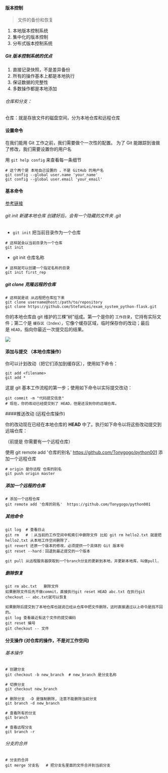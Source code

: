 #### 版本控制

> 文件的备份和恢复

1. 本地版本控制系统
2. 集中化的版本控制
3. 分布式版本控制系统



##### Git 版本控制系统的优点

1. 直接记录快照，不是差异备份
2. 所有的操作基本上都是本地执行
3. 保证数据的完整性
4. 多数操作都是本地添加



###### 仓库和分支：

仓库：就是存放文件的磁盘空间，分为本地仓库和远程仓库



#### 设置命令

在我们能用 Git 工作之前，我们需要做个一次性的配置。 为了 Git 能跟踪到谁做了修改，我们需要设置你的用户名 

用 `git help config` 来查看每一条细节 

```
# 这个两个是 本地自己设置的 ，不是 GitHub 的用户名
git config --global user.name 'your_name'
git config --global user.email 'your_email' 
```



#### 基本命令

[参考链接](http://www.bootcss.com/p/git-guide/)

###### git init 新建本地仓库  创建好后，会有一个隐藏的文件夹 .git

- `git init` 把当前目录作为一个仓库

```
# 这样就会以当前目录为一个仓库
git init
```

- git init 仓库名称

```
# 这样就可以创建一个指定名称的目录
git init first_rep
```

##### git clone 克隆远程的仓库

```
# 这样就是说 从远程把仓库拉下来
git clone username@host:/path/to/repository
git clone https://github.com/StefanLei/exam_system_python-flask.git
```

你的本地仓库由 git 维护的三棵“树”组成。第一个是你的 `工作目录`，它持有实际文件；第二个是 `缓存区（Index）`，它像个缓存区域，临时保存你的改动；最后是 `HEAD`，指向你最近一次提交后的结果。 

![](http://www.bootcss.com/p/git-guide/img/trees.png)



#### 添加与提交 （本地仓库操作）

你可以计划改动（把它们添加到缓存区），使用如下命令： 

```
git add <filename>
git add *
```

这是 git 基本工作流程的第一步；使用如下命令以实际提交改动： 

```
git commit -m "代码提交信息"
# 现在，你的改动已经提交到了 HEAD，但是还没到你的远端仓库。
```

####推送改动 (远程仓库操作)

你的改动现在已经在本地仓库的 **HEAD** 中了。执行如下命令以将这些改动提交到远端仓库： 

（前提是 你需要有一个远程仓库） 

使用 git remote add '仓库的别名'  https://github.com/Tonygogo/python001 添加一个远程仓库

```
# origin 是你远程 仓库的别名
git push origin master    
```

##### 添加一个远程的仓库

```
# 添加一个远程仓库
git remote add '仓库的别名'  https://github.com/Tonygogo/python001 
```

##### 其他命令

```
git log  # 查看日止
git rm   # ：从当前的工作空间中和索引中删除文件 比如 git rm hello2.txt 就是把 hello2.txt 从本地工作空间删除了. 
git revert 还原一个版本的修改，必须提供一个具体的 Git 版本号
git reset --hard：回退到最近提交的一个版本

git pull 从远程服务器获取到一个branch分支的更新到本地，并更新本地库，叫做pull.
```



##### 删除恢复

```
git rm abc.txt   删除文件
如果删除文件后先不做commit，直接执行git reset HEAD abc.txt 在执行git checkout -- abc.txt就可以恢复

如果删除后提交到了本地仓库也就说已经从仓库中把文件删除，这时直接通过以上命令是找不回的。
git log 查看最近有这个文件的提交编码
git reset 编号
git checkout -- 文件
```



#### 分支操作 (对仓库的操作，不是对工作空间)

###### 基本操作

```
# 创建分支
git checkout -b new_branch  # new_branch 是分支名称

# 切换分支
git checkout new_branch

# 删除分支  -D 是强制删除, 注意不能删除当前分支
git branch -d new_branch 

# 查看所有的分支
git branch  

# 查看远程分支
git branch -r
```

###### 分支的合并

```
# 分支的合并
git merge 分支名   # 把分支名里面的文件合并到当前分支
```

